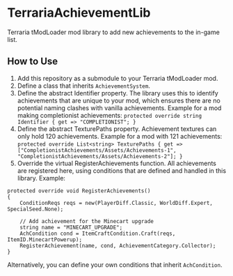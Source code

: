 # TerrariaAchievementLib

Terraria tModLoader mod library to add new achievements to the in-game list.

## How to Use
1. Add this repository as a submodule to your Terraria tModLoader mod.
2. Define a class that inherits `AchievementSystem`.
3. Define the abstract Identifier property. The library uses this to identify achievements that are unique to your mod, which ensures there are no potential naming clashes with vanilla achievements. Example for a mod making completionist achievements: `protected override string Identifier { get => "COMPLETIONIST"; }`
4. Define the abstract TexturePaths property. Achievement textures can only hold 120 achievements. Example for a mod with 121 achievements: `protected override List<string> TexturePaths { get => ["CompletionistAchievements/Assets/Achievements-1", "CompletionistAchievements/Assets/Achievements-2"]; }`
5. Override the virtual RegisterAchievements function. All achievements are registered here, using conditions that are defined and handled in this library. Example:
```
protected override void RegisterAchievements()
{
    ConditionReqs reqs = new(PlayerDiff.Classic, WorldDiff.Expert, SpecialSeed.None);

    // Add achievement for the Minecart upgrade
    string name = "MINECART_UPGRADE";
    AchCondition cond = ItemCraftCondition.Craft(reqs, ItemID.MinecartPowerup);
    RegisterAchievement(name, cond, AchievementCategory.Collector);
}
```
Alternatively, you can define your own conditions that inherit `AchCondition`.
